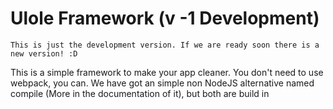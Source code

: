 # Ulole Framework (v -1 Development)
```
This is just the development version. If we are ready soon there is a new version! :D
```
This is a simple framework to make your app cleaner.
You don't need to use webpack, you can. 
We have got an simple non NodeJS alternative named compile (More in the documentation of it), 
but both are build in